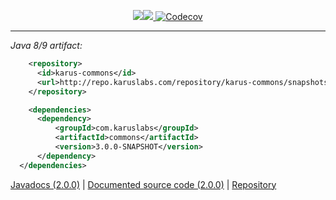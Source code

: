 <p align = "center">
  <img src = "https://i.imgur.com/9oWWOVY.png>
</p>
<a href = "https://travis-ci.org/Pante/Karus-Commons"><img src = "https://travis-ci.org/Pante/Karus-Commons.svg?branch=master"/></a><a href="https://codecov.io/gh/Pante/Karus-Commons"> <img src="https://codecov.io/gh/Pante/Karus-Commons/branch/master/graph/badge.svg" alt="Codecov" /></a>


***
_Java 8/9 artifact:_
```XML
    <repository>
      <id>karus-commons</id>
      <url>http://repo.karuslabs.com/repository/karus-commons/snapshots/</url>
    </repository>

    <dependencies>
      <dependency>
          <groupId>com.karuslabs</groupId>
          <artifactId>commons</artifactId>
          <version>3.0.0-SNAPSHOT</version>
      </dependency>
  </dependencies>
```

<a href = "http://repo.karuslabs.com/repository/karus-commons-project/2.0.0-SNAPSHOT/apidocs/overview-summary.html">Javadocs (2.0.0)</a> | 
<a href = "https://github.com/Pante/Karus-Commons/tree/Documentation">Documented source code (2.0.0)</a> | 
<a href = "http://repo.karuslabs.com/#browse/browse/assets:karus-commons">Repository</a>
